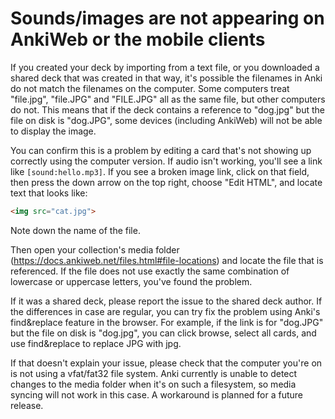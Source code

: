 # Sounds/images are not appearing on AnkiWeb or the mobile clients

If you created your deck by importing from a text file, or you downloaded a shared deck that was created in that way, it's possible the filenames in Anki do not match the filenames on the computer. Some computers treat "file.jpg", "file.JPG" and "FILE.JPG" all as the same file, but other computers do not. This means that if the deck contains a reference to "dog.jpg" but the file on disk is "dog.JPG", some devices (including AnkiWeb) will not be able to display the image.

You can confirm this is a problem by editing a card that's not showing up correctly using the computer version. If audio isn't working, you'll see a link like `[sound:hello.mp3]`. If you see a broken image link, click on that field, then press the down arrow on the top right, choose "Edit HTML", and locate text that looks like:

```html
<img src="cat.jpg">
```

Note down the name of the file.

Then open your collection's media folder (<https://docs.ankiweb.net/files.html#file-locations>) and locate the file that is referenced. If the file does not use exactly the same combination of lowercase or uppercase letters, you've found the problem.

If it was a shared deck, please report the issue to the shared deck author. If the differences in case are regular, you can try fix the problem using Anki's find&replace feature in the browser. For example, if the link is for "dog.JPG" but the file on disk is "dog.jpg", you can click browse, select all cards, and use find&replace to replace JPG with jpg.

If that doesn't explain your issue, please check that the computer you're on is not using a vfat/fat32 file system. Anki currently is unable to detect changes to the media folder when it's on such a filesystem, so media syncing will not work in this case. A workaround is planned for a future release.
